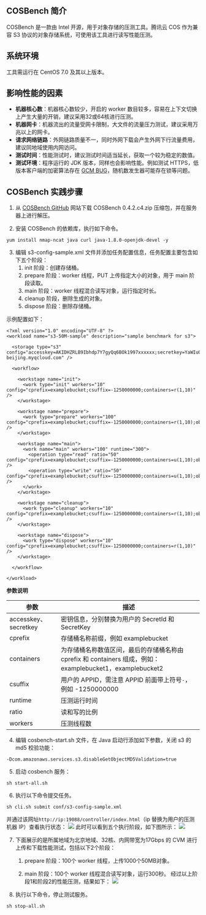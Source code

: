 ## COSBench 简介

COSBench 是一款由 Intel 开源，用于对象存储的压测工具。腾讯云 COS 作为兼容 S3 协议的对象存储系统，可使用该工具进行读写性能压测。


## 系统环境

工具需运行在 CentOS 7.0 及其以上版本。


## 影响性能的因素

- **机器核心数**：机器核心数较少，开启的 worker 数目较多，容易在上下文切换上产生大量的开销，建议采用32或64核进行压测。
- **机器网卡**：机器流出的流量受网卡限制，大文件的流量压力测试，建议采用万兆以上的网卡。
- **请求网络链路**：外网链路质量不一，同时外网下载会产生外网下行流量费用，建议同地域使用内网访问。
- **测试时间**：性能测试时，建议测试时间适当延长，获取一个较为稳定的数值。
- **测试环境**：程序运行的 JDK 版本，同样也会影响性能。例如测试 HTTPS，低版本客户端的加密算法存在 [GCM BUG](https://bugs.openjdk.java.net/browse/JDK-8201633)，随机数发生器可能存在锁等问题。


## COSBench 实践步骤

1. 从 [COSBench GitHub](https://github.com/intel-cloud/cosbench/releases) 网站下载 COSBench 0.4.2.c4.zip 压缩包，并在服务器上进行解压。

2. 安装 COSBench 的依赖库，执行如下命令。
```
yum install nmap-ncat java curl java-1.8.0-openjdk-devel -y
```

3. 编辑 s3-config-sample.xml 文件并添加任务配置信息，任务配置主要包含如下五个阶段：
	1. init 阶段：创建存储桶。
	2. prepare 阶段：worker 线程，PUT 上传指定大小的对象，用于 main 阶段读取。
	3. main 阶段：worker 线程混合读写对象，运行指定时长。
	4. cleanup 阶段，删除生成的对象。
	5. dispose 阶段：删除存储桶。

示例配置如下：
```shell
<?xml version="1.0" encoding="UTF-8" ?>
<workload name="s3-50M-sample" description="sample benchmark for s3">

  <storage type="s3" config="accesskey=AKIDHZRLB9Ibhdp7Y7gyQq6BOk1997xxxxxx;secretkey=YaWIuQmCSZ5ZMniUM6hiaLxHnxxxxxx;endpoint=http://cos.ap-beijing.myqcloud.com" />

  <workflow>

    <workstage name="init">
      <work type="init" workers="10" config="cprefix=examplebucket;csuffix=-1250000000;containers=r(1,10)" />
    </workstage>

    <workstage name="prepare">
      <work type="prepare" workers="100" config="cprefix=examplebucket;csuffix=-1250000000;containers=r(1,10);objects=r(1,1000);sizes=c(50)MB" />
    </workstage>

    <workstage name="main">
      <work name="main" workers="100" runtime="300">
        <operation type="read" ratio="50" config="cprefix=examplebucket;csuffix=-1250000000;containers=u(1,10);objects=u(1,1000)" />
        <operation type="write" ratio="50" config="cprefix=examplebucket;csuffix=-1250000000;containers=u(1,10);objects=u(1000,2000);sizes=c(50)MB" />
      </work>
    </workstage>

    <workstage name="cleanup">
      <work type="cleanup" workers="10" config="cprefix=examplebucket;csuffix=-1250000000;containers=r(1,10);objects=r(1,2000)" />
    </workstage>

    <workstage name="dispose">
      <work type="dispose" workers="10" config="cprefix=examplebucket;csuffix=-1250000000;containers=r(1,10)" />
    </workstage>

  </workflow>

</workload>
```

**参数说明**

| 参数                 | 描述                                                         |
| -------------------- | ------------------------------------------------------------ |
| accesskey、secretkey | 密钥信息，分别替换为用户的 SecretId  和 SecretKey            |
| cprefix              | 存储桶名称前缀，例如 examplebucket                           |
| containers           | 为存储桶名称数值区间，最后的存储桶名称由 cprefix 和 containers 组成，例如：examplebucket1，examplebucket2 |
| csuffix              | 用户的 APPID，需注意 APPID 前面带上符号`-`，例如 -1250000000 |
| runtime              | 压测运行时间                                                 |
| ratio                | 读和写的比例                                                 |
| workers              | 压测线程数                                                   |

4. 编辑 cosbench-start.sh 文件，在 Java 启动行添加如下参数，关闭 s3 的 md5 校验功能：
```plaintext
-Dcom.amazonaws.services.s3.disableGetObjectMD5Validation=true
```

5. 启动 cosbench 服务：
```plaintext
sh start-all.sh
```

6. 执行以下命令提交任务。
```plaintext
sh cli.sh submit conf/s3-config-sample.xml
```

并通过该网址`http://ip:19088/controller/index.html`（ip 替换为用户的压测机器 IP）查看执行状态：
![](https://main.qcloudimg.com/raw/77f1631fa15141332d123fb472bab7ac.png)
此时可以看到五个执行阶段，如下图所示：
![](https://main.qcloudimg.com/raw/3ccb5a60253ceb20c6da9292582c4355.png)

7. 下面展示的是所属地域为北京地域、32核、内网带宽为17Gbps 的 CVM 进行上传和下载性能测试，包括以下2个阶段：

	1. prepare 阶段：100个 worker 线程，上传1000个50MB对象。

	2. main 阶段：100个 worker 线程混合读写对象，运行300秒。
   经过以上阶段1和阶段2的性能压测，结果如下：
   ![](https://main.qcloudimg.com/raw/e3ac34b6f8340c5cbc834d4f98ba9341.png)

8. 执行以下命令，停止测试服务。
```plaintext
sh stop-all.sh
```


